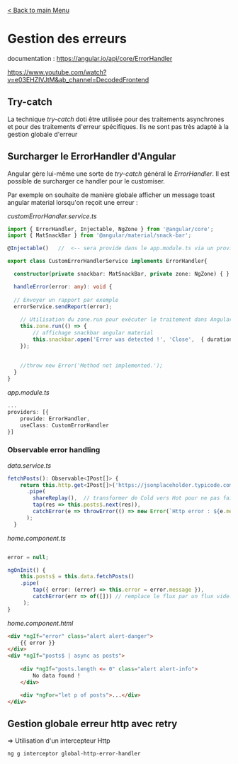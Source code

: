 [< Back to main Menu](https://github.com/gsoulie/angular-resources/blob/master/ng-sheet.md)    

# Gestion des erreurs

documentation : https://angular.io/api/core/ErrorHandler

https://www.youtube.com/watch?v=e03EHZIVJtM&ab_channel=DecodedFrontend     


## Try-catch

La technique *try-catch* doti être utilisée pour des traitements asynchrones et pour des traitements d'erreur spécifiques. Ils ne sont pas très adapté à
la gestion globale d'erreur

## Surcharger le ErrorHandler d'Angular

Angular gère lui-même une sorte de *try-catch* général le *ErrorHandler*. Il est possible de surcharger ce handler pour le customiser.

Par exemple on souhaite de manière globale afficher un message toast angular material lorsqu'on reçoit une erreur :

*customErrorHandler.service.ts*

````typescript
import { ErrorHandler, Injectable, NgZone } from '@angular/core';
import { MatSnackBar } from '@angular/material/snack-bar';

@Injectable()	//  <-- sera provide dans le app.module.ts via un provider

export class CustomErrorHandlerService implements ErrorHandler{

  constructor(private snackbar: MatSnackBar, private zone: NgZone) { }

  handleError(error: any): void {
  
  // Envoyer un rapport par exemple
  errorService.sendReport(error);
    
	// Utilisation du zone.run pour exécuter le traitement dans Angular. Par défaut zone utilise ngZone.runOutsideAngular() pour gérer les erreurs
	this.zone.run(() => {
		// affichage snackbar angular material
		this.snackbar.open('Error was detected !', 'Close',  { duration: 3000 });
	});
    
	
    //throw new Error('Method not implemented.');
  }
}
````

*app.module.ts*

````typescript
...
providers: [{
	provide: ErrorHandler,
	useClass: CustomErrorHandler
}]
````

### Observable error handling

*data.service.ts*

````typescript
fetchPosts(): Observable<IPost[]> {
    return this.http.get<IPost[]>('https://jsonplaceholder.typicode.com/postsA')
      .pipe(
        shareReplay(),	// transformer de Cold vers Hot pour ne pas faire plusieurs appels
        tap(res => this.posts$.next(res)),
        catchError(e => throwError(() => new Error(`Http error : ${e.message}`))),
      );
  }
````

*home.component.ts*

````typescript

error = null;

ngOnInit() {
	this.posts$ = this.data.fetchPosts()
    .pipe(
		tap({ error: (error) => this.error = error.message }),
        catchError(err => of([])) // remplace le flux par un flux vide. Permet de gérer l'affichage d'un message spécifique si aucune donnée trouvée
     );
}
````

*home.component.html*

````html
<div *ngIf="error" class="alert alert-danger">
	{{ error }}
</div>
<div *ngIf="posts$ | async as posts">
  
	<div *ngIf="posts.length <= 0" class="alert alert-info">
		No data found !
	</div>

	<div *ngFor="let p of posts">...</div>
</div>
````

## Gestion globale erreur http avec retry

=> Utilisation d'un intercepteur Http

````ng g interceptor global-http-error-handler````


